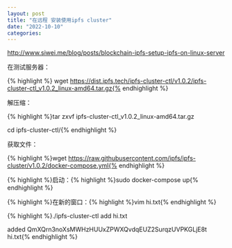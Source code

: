 ```yaml
---
layout: post
title: "在远程 安装使用ipfs cluster"
date: "2022-10-10"
categories: 
---
```

<p><a href="http://www.siwei.me/blog/posts/blockchain-ipfs-setup-ipfs-on-linux-server">http://www.siwei.me/blog/posts/blockchain-ipfs-setup-ipfs-on-linux-server</a></p>

<p>在测试服务器：</p>

{% highlight %}&nbsp;wget https://dist.ipfs.tech/ipfs-cluster-ctl/v1.0.2/ipfs-cluster-ctl_v1.0.2_linux-amd64.tar.gz{% endhighlight %}

<p>解压缩：</p>

{% highlight %}tar zxvf ipfs-cluster-ctl_v1.0.2_linux-amd64.tar.gz

cd ipfs-cluster-ctl/{% endhighlight %}

<p>获取文件：</p>

{% highlight %}wget https://raw.githubusercontent.com/ipfs/ipfs-cluster/v1.0.2/docker-compose.yml{% endhighlight %}

{% highlight %}启动：{% highlight %}sudo docker-compose up{% endhighlight %}

{% highlight %}在新的窗口：{% highlight %}vim hi.txt{% endhighlight %}

{% highlight %}./ipfs-cluster-ctl add hi.txt

added QmXQrn3noXsMWHzHUUxZPWXQvdqEUZ2SurqzUVPKGLjE8t hi.txt{% endhighlight %}

<p>&nbsp;</p>

<p>&nbsp;</p>

<p>&nbsp;</p>

